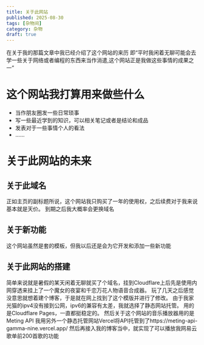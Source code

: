 ```yaml
---
title: 关于此网站
published: 2025-08-30
tags: [杂物间]
category: 杂物
draft: true
---
```

在关于我的那篇文章中我已经介绍了这个网站的来历
即“平时我闲着无聊可能会去学一些关于网络或者编程的东西来当作消遣,这个网站正是我做这些事情的成果之一”

# 这个网站我打算用来做些什么
- 当作朋友圈发一些日常琐事
- 写一些最近学到的知识，可以相关笔记或者是结论和成品
- 发表对于一些事情个人的看法
- ......

# 关于此网站的未来
## 关于此域名
正如主页的副标题所说，这个网站我只购买了一年的使用权，之后续费对于我来说基本就是天价。
到期之后我大概率会更换域名
## 关于新功能
这个网站虽然是套的模板，但我以后还是会为它开发和添加一些新功能
## 关于此网站的搭建
简单来说就是暑假的某天闲着无聊就买了个域名，挂到Cloudflare上后先是使用内网穿透来挂上了一个魔女的夜宴和千恋万花人物语音合成器。
玩了几天之后感觉没意思就想着建个博客，于是就在网上找到了这个模版并进行了修改。
由于我家光猫的ipv4没有接到公网，ipv6的兼容有太差，我就选择了静态网站托管。
用的是Cloudflare Pages，一直都挺稳定的。
然后关于这个网站的音乐播放器用的是Meting API
我用另外一个静态托管网站Vercel将API托管到了https://meting-api-gamma-nine.vercel.app/
然后再接入我的博客当中，就实现了可以播放我网易云歌单前200首歌的功能

